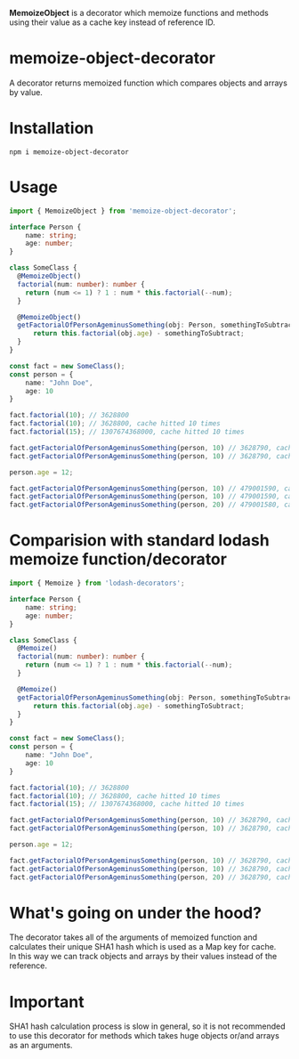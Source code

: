**MemoizeObject** is a decorator which memoize functions and methods using their value as a cache key instead of reference ID.

# memoize-object-decorator
A decorator returns memoized function which compares objects and arrays by value.

# Installation
`npm i memoize-object-decorator`

# Usage
```typescript
import { MemoizeObject } from 'memoize-object-decorator';

interface Person {
    name: string;
    age: number;
}

class SomeClass {  
  @MemoizeObject()
  factorial(num: number): number {
    return (num <= 1) ? 1 : num * this.factorial(--num);  
  }

  @MemoizeObject()
  getFactorialOfPersonAgeminusSomething(obj: Person, somethingToSubtract: number): number {
      return this.factorial(obj.age) - somethingToSubtract;
  }
}

const fact = new SomeClass();
const person = {
    name: "John Doe",
    age: 10
}

fact.factorial(10); // 3628800
fact.factorial(10); // 3628800, cache hitted 10 times
fact.factorial(15); // 1307674368000, cache hitted 10 times

fact.getFactorialOfPersonAgeminusSomething(person, 10) // 3628790, cache for fact.factorial hitted 10 times
fact.getFactorialOfPersonAgeminusSomething(person, 10) // 3628790, cache for fact.getFactorialOfPersonAgeminusSomething hitted 1 time

person.age = 12;

fact.getFactorialOfPersonAgeminusSomething(person, 10) // 479001590, cache for fact.factorial hitted 12 times
fact.getFactorialOfPersonAgeminusSomething(person, 10) // 479001590, cache for fact.getFactorialOfPersonAgeminusSomething hitted 1 time
fact.getFactorialOfPersonAgeminusSomething(person, 20) // 479001580, cache for fact.factorial hitted 12 times 
```

# Comparision with standard lodash memoize function/decorator
```typescript
import { Memoize } from 'lodash-decorators';

interface Person {
    name: string;
    age: number;
}

class SomeClass {  
  @Memoize()
  factorial(num: number): number {
    return (num <= 1) ? 1 : num * this.factorial(--num);  
  }

  @Memoize()
  getFactorialOfPersonAgeminusSomething(obj: Person, somethingToSubtract: number): number {
      return this.factorial(obj.age) - somethingToSubtract;
  }
}

const fact = new SomeClass();
const person = {
    name: "John Doe",
    age: 10
}

fact.factorial(10); // 3628800
fact.factorial(10); // 3628800, cache hitted 10 times
fact.factorial(15); // 1307674368000, cache hitted 10 times

fact.getFactorialOfPersonAgeminusSomething(person, 10) // 3628790, cache for fact.factorial hitted 10 times
fact.getFactorialOfPersonAgeminusSomething(person, 10) // 3628790, cache for fact.getFactorialOfPersonAgeminusSomething hitted 1 time

person.age = 12;

fact.getFactorialOfPersonAgeminusSomething(person, 10) // 3628790, cache for fact.getFactorialOfPersonAgeminusSomething hitted 1 time
fact.getFactorialOfPersonAgeminusSomething(person, 10) // 3628790, cache for fact.getFactorialOfPersonAgeminusSomething hitted 1 time
fact.getFactorialOfPersonAgeminusSomething(person, 20) // 3628790, cache for fact.getFactorialOfPersonAgeminusSomething hitted 1 time
```

# What's going on under the hood?
The decorator takes all of the arguments of memoized function and calculates their unique SHA1 hash which is used as a Map key for cache.<br>
In this way we can track objects and arrays by their values instead of the reference. 

# Important
SHA1 hash calculation process is slow in general, so it is not recommended to use this decorator for methods which takes huge objects or/and arrays as an arguments.